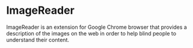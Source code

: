 # ImageReader
ImageReader is an extension for Google Chrome browser that provides a description of the images on the web in order to help blind people to understand their content.
